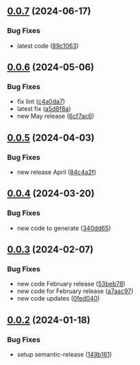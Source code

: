 ## [0.0.7](https://github.com/IBM/project-python-sdk/compare/v0.0.6...v0.0.7) (2024-06-17)


### Bug Fixes

* latest code ([89c1063](https://github.com/IBM/project-python-sdk/commit/89c106320f28fcad9b9c28d013e7787008240783))

## [0.0.6](https://github.com/IBM/project-python-sdk/compare/v0.0.5...v0.0.6) (2024-05-06)


### Bug Fixes

* fix lint ([c4a0da7](https://github.com/IBM/project-python-sdk/commit/c4a0da7e5f8c8d7ccd2090e9ed2cb2737695389e))
* latest fix ([a5d8f8a](https://github.com/IBM/project-python-sdk/commit/a5d8f8a5b8e31007c7bb48b5cae97441a02f3815))
* new May release ([6cf7ac6](https://github.com/IBM/project-python-sdk/commit/6cf7ac6fd927a451dc7d7065925f3f03647d14b2))

## [0.0.5](https://github.com/IBM/project-python-sdk/compare/v0.0.4...v0.0.5) (2024-04-03)


### Bug Fixes

* new release April ([84c4a2f](https://github.com/IBM/project-python-sdk/commit/84c4a2f5bac7cd485fc57aa0ceb2ed2a90140f41))

## [0.0.4](https://github.com/IBM/project-python-sdk/compare/v0.0.3...v0.0.4) (2024-03-20)


### Bug Fixes

* new code to generate ([340dd65](https://github.com/IBM/project-python-sdk/commit/340dd655fa75f8d6925fbf66817bc2edf860401c))

## [0.0.3](https://github.com/IBM/project-python-sdk/compare/v0.0.2...v0.0.3) (2024-02-07)


### Bug Fixes

* new code February release ([53beb78](https://github.com/IBM/project-python-sdk/commit/53beb783e3c29faa77b7ae2dcf3dd76e7aa952b8))
* new code for February release ([a7aac97](https://github.com/IBM/project-python-sdk/commit/a7aac97fb5a4526b5e05c5a3d92b379473d8befc))
* new code updates ([0fed040](https://github.com/IBM/project-python-sdk/commit/0fed040ea53d583dd44aaf4c9fd6c2554dcbeb9a))

## [0.0.2](https://github.com/IBM/project-python-sdk/compare/v0.0.1...v0.0.2) (2024-01-18)


### Bug Fixes

* setup semantic-release ([149b161](https://github.com/IBM/project-python-sdk/commit/149b1615207b2133577757f9e5e3e83ff08021e5))

